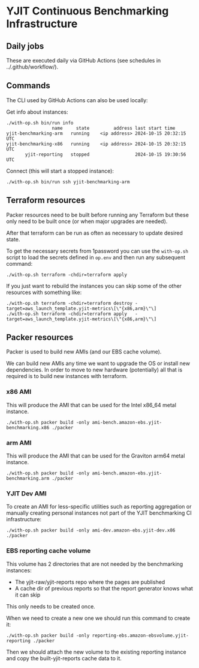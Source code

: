 # YJIT Continuous Benchmarking Infrastructure


## Daily jobs

These are executed daily via GitHub Actions
(see schedules in ../.github/workflow/).


## Commands

The CLI used by GitHub Actions can also be used locally:

Get info about instances:

    ./with-op.sh bin/run info
                     name     state         address last start time
    yjit-benchmarking-arm   running    <ip address> 2024-10-15 20:32:15 UTC
    yjit-benchmarking-x86   running    <ip address> 2024-10-15 20:32:15 UTC
           yjit-reporting   stopped                 2024-10-15 19:30:56 UTC

Connect (this will start a stopped instance):

    ./with-op.sh bin/run ssh yjit-benchmarking-arm


## Terraform resources

Packer resources need to be built before running any Terraform
but these only need to be built once (or when major upgrades are needed).

After that terraform can be run as often as necessary to update desired state.

To get the necessary secrets from 1password you can use the `with-op.sh` script
to load the secrets defined in `op.env` and then run any subsequent command:

    ./with-op.sh terraform -chdir=terraform apply


If you just want to rebuild the instances
you can skip some of the other resources with something like:

    ./with-op.sh terraform -chdir=terraform destroy -target=aws_launch_template.yjit-metrics\[\"{x86,arm}\"\]
    ./with-op.sh terraform -chdir=terraform apply   -target=aws_launch_template.yjit-metrics\[\"{x86,arm}\"\]


## Packer resources

Packer is used to build new AMIs (and our EBS cache volume).

We can build new AMIs any time we want to upgrade the OS or install new dependencies.
In order to move to new hardware (potentially) all that is required is to build
new instances with terraform.

### x86 AMI

This will produce the AMI that can be used for the Intel x86_64 metal instance.

    ./with-op.sh packer build -only ami-bench.amazon-ebs.yjit-benchmarking.x86 ./packer

### arm AMI

This will produce the AMI that can be used for the Graviton arm64 metal instance.

    ./with-op.sh packer build -only ami-bench.amazon-ebs.yjit-benchmarking.arm ./packer

### YJIT Dev AMI

To create an AMI for less-specific utilities such as reporting aggregation or manually creating personal instances not part of the YJIT benchmarking CI infrastructure:

    ./with-op.sh packer build -only ami-dev.amazon-ebs.yjit-dev.x86 ./packer

### EBS reporting cache volume

This volume has 2 directories that are not needed by the benchmarking instances:
- The yjit-raw/yjit-reports repo where the pages are published
- A cache dir of previous reports so that the report generator knows what it can skip

This only needs to be created once.

When we need to create a new one we should run this command to create it:

    ./with-op.sh packer build -only reporting-ebs.amazon-ebsvolume.yjit-reporting ./packer

Then we should attach the new volume to the existing reporting instance
and copy the built-yjit-reports cache data to it.
